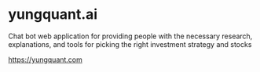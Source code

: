 # yungquant.ai
Chat bot web application for providing people with the necessary research, explanations, and tools for picking the right investment strategy and stocks

https://yungquant.com

